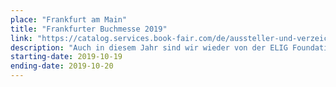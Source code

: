 ```yaml
---
place: "Frankfurt am Main"
title: "Frankfurter Buchmesse 2019"
link: "https://catalog.services.book-fair.com/de/aussteller-und-verzeichnisse/aussteller-a-z/aussteller-a-z-details/ID/993214/action/detail/controller/Exhibitors/"
description: "Auch in diesem Jahr sind wir wieder von der ELIG Foundation eingeladen worden auf der Buchmesse Workshops zu veranstalten. Diese finden im Mini-Format am Samstag und Sonntag durchgehend statt. Außerdem stellen wir natürlich unser neues <a href=\"https://dpunkt.de/produkt/das-sensebox-buch/\">Buch</a> vor. Ihr findet uns in der Halle Agora an Stand A3"
starting-date: 2019-10-19
ending-date: 2019-10-20
---
```

